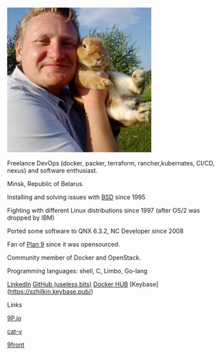 ![photo](30d4538.jpg)


Freelance DevOps (docker, packer, terraform, rancher,kubernates, CI/CD, nexus) and software enthusiast.

Minsk, Republic of Belarus.

Installing and solving issues with [BSD](http://www.bsd.org) since 1995

Fighting  with different Linux distributions since 1997 (after OS/2 was dropped by IBM)

Ported some software to QNX 6.3.2, NC Developer since 2008

Fan of [Plan 9](http://plan9.bell-labs.com) since it was opensourced.

Community member of Docker and OpenStack.

Programming languages: shell, C, Limbo, Go-lang

[LinkedIn](https://www.linkedin.com/in/zhilkinsergey/)
[GitHub (useless bits)](https://github.com/szhilkin)
[Docker HUB](https://hub.docker.com/u/szhilkin/)
[Keybase] (https://szhilkin.keybase.pub/)

Links

[9P.io](http://9p.io)

[cat-v](http://cat-v.org)

[9front](http://9front.org)
